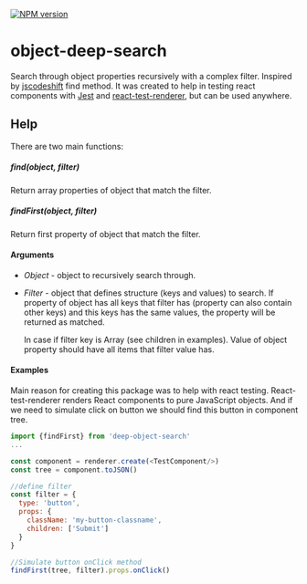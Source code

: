[![NPM version](https://img.shields.io/npm/v/object-deep-search.svg?style=flat-square)](http://badge.fury.io/js/object-deep-search)

# object-deep-search

Search through object properties recursively with a complex filter. Inspired by [jscodeshift](https://github.com/facebook/jscodeshift/wiki/jscodeshift-Documentation) find method.
It was created to help in testing react components with [Jest](https://facebook.github.io/jest/) and [react-test-renderer](https://www.npmjs.com/package/react-test-renderer), but can be used anywhere.

## Help

There are two main functions:

##### find(object, filter)
Return array properties of object that match the filter.

##### findFirst(object, filter)
Return first property of object that match the filter.


#### Arguments
* *Object* - object to recursively search through.


* *Filter* - object that defines structure (keys and values) to search. If property of object has all keys that filter has (property can also contain other keys) and this keys has the same values, the property will be returned as matched.

  In case if filter key is Array (see children in examples). Value of object property should have all items that filter value has.


#### Examples

Main reason for creating this package was to help with react testing. React-test-renderer renders React components to pure JavaScript objects. And if we need to simulate click on button we should find this button in component tree.

```js
import {findFirst} from 'deep-object-search'
...

const component = renderer.create(<TestComponent/>)
const tree = component.toJSON()

//define filter
const filter = {
  type: 'button',
  props: {
    className: 'my-button-classname',
    children: ['Submit']
  }
}

//Simulate button onClick method
findFirst(tree, filter).props.onClick()
```
